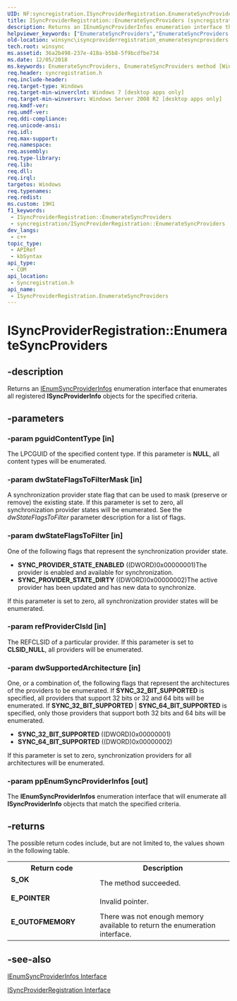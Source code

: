 ```yaml
---
UID: NF:syncregistration.ISyncProviderRegistration.EnumerateSyncProviders
title: ISyncProviderRegistration::EnumerateSyncProviders (syncregistration.h)
description: Returns an IEnumSyncProviderInfos enumeration interface that enumerates all registered ISyncProviderInfo objects for the specified criteria.
helpviewer_keywords: ["EnumerateSyncProviders","EnumerateSyncProviders method [Windows Sync]","EnumerateSyncProviders method [Windows Sync]","ISyncProviderRegistration interface","ISyncProviderRegistration interface [Windows Sync]","EnumerateSyncProviders method","ISyncProviderRegistration.EnumerateSyncProviders","ISyncProviderRegistration::EnumerateSyncProviders","syncregistration/ISyncProviderRegistration::EnumerateSyncProviders","winsync.isyncproviderregistration_enumeratesyncproviders"]
old-location: winsync\isyncproviderregistration_enumeratesyncproviders.htm
tech.root: winsync
ms.assetid: 36a2b498-237e-418a-b5b8-5f9bcdfbe734
ms.date: 12/05/2018
ms.keywords: EnumerateSyncProviders, EnumerateSyncProviders method [Windows Sync], EnumerateSyncProviders method [Windows Sync],ISyncProviderRegistration interface, ISyncProviderRegistration interface [Windows Sync],EnumerateSyncProviders method, ISyncProviderRegistration.EnumerateSyncProviders, ISyncProviderRegistration::EnumerateSyncProviders, syncregistration/ISyncProviderRegistration::EnumerateSyncProviders, winsync.isyncproviderregistration_enumeratesyncproviders
req.header: syncregistration.h
req.include-header: 
req.target-type: Windows
req.target-min-winverclnt: Windows 7 [desktop apps only]
req.target-min-winversvr: Windows Server 2008 R2 [desktop apps only]
req.kmdf-ver: 
req.umdf-ver: 
req.ddi-compliance: 
req.unicode-ansi: 
req.idl: 
req.max-support: 
req.namespace: 
req.assembly: 
req.type-library: 
req.lib: 
req.dll: 
req.irql: 
targetos: Windows
req.typenames: 
req.redist: 
ms.custom: 19H1
f1_keywords:
 - ISyncProviderRegistration::EnumerateSyncProviders
 - syncregistration/ISyncProviderRegistration::EnumerateSyncProviders
dev_langs:
 - c++
topic_type:
 - APIRef
 - kbSyntax
api_type:
 - COM
api_location:
 - Syncregistration.h
api_name:
 - ISyncProviderRegistration.EnumerateSyncProviders
---
```


# ISyncProviderRegistration::EnumerateSyncProviders


## -description

Returns an <a href="/previous-versions/windows/desktop/api/syncregistration/nn-syncregistration-ienumsyncproviderinfos">IEnumSyncProviderInfos</a> enumeration interface that enumerates all registered <b>ISyncProviderInfo</b> objects for the specified  criteria.

## -parameters

### -param pguidContentType [in]

The LPCGUID of the specified content type. If this parameter is <b>NULL</b>, all content types will be enumerated.

### -param dwStateFlagsToFilterMask [in]

A synchronization provider state flag that can be used to mask (preserve or remove) the existing state. If this parameter is set to zero, all synchronization provider states will be enumerated. See the <i>dwStateFlagsToFilter</i> parameter description for a list of flags.

### -param dwStateFlagsToFilter [in]

One of the following flags that represent the synchronization provider state.

<ul>
<li><b>SYNC_PROVIDER_STATE_ENABLED</b>  ((DWORD)0x00000001)The provider is enabled and available for synchronization.

</li>
<li><b>SYNC_PROVIDER_STATE_DIRTY</b>  ((DWORD)0x00000002)The active provider has been updated and has new data to synchronize.

</li>
</ul>
If this parameter is set to zero, all synchronization provider states will be enumerated.

### -param refProviderClsId [in]

The REFCLSID of a particular provider. If this parameter is set to <b>CLSID_NULL</b>, all providers will be enumerated.

### -param dwSupportedArchitecture [in]

One, or a combination  of, the following flags that represent the architectures of the providers to be enumerated. If <b>SYNC_32_BIT_SUPPORTED</b> is specified, all providers that support 32 bits or 32 and 64 bits will be enumerated.  If <b>SYNC_32_BIT_SUPPORTED</b> | <b>SYNC_64_BIT_SUPPORTED</b> is specified, only those providers that support both 32 bits and 64 bits will be enumerated.

<ul>
<li><b>SYNC_32_BIT_SUPPORTED</b> ((DWORD)0x00000001)</li>
<li><b>SYNC_64_BIT_SUPPORTED</b>  ((DWORD)0x00000002)</li>
</ul>
If this parameter is set to zero, synchronization providers for all architectures will be enumerated.

### -param ppEnumSyncProviderInfos [out]

The <b>IEnumSyncProviderInfos</b> enumeration interface that will enumerate all <b>ISyncProviderInfo</b> objects that match the specified criteria.

## -returns

The possible return codes include, but are not limited to, the values shown in the following table.

<table>
<tr>
<th>Return code</th>
<th>Description</th>
</tr>
<tr>
<td width="40%">
<dl>
<dt><b>S_OK</b></dt>
</dl>
</td>
<td width="60%">
The method succeeded.

</td>
</tr>
<tr>
<td width="40%">
<dl>
<dt><b>E_POINTER</b></dt>
</dl>
</td>
<td width="60%">
Invalid pointer.

</td>
</tr>
<tr>
<td width="40%">
<dl>
<dt><b>E_OUTOFMEMORY</b></dt>
</dl>
</td>
<td width="60%">
There was not enough memory available to return the enumeration interface.

</td>
</tr>
</table>

## -see-also

<a href="/previous-versions/windows/desktop/api/syncregistration/nn-syncregistration-ienumsyncproviderinfos">IEnumSyncProviderInfos Interface</a>



<a href="/previous-versions/windows/desktop/api/syncregistration/nn-syncregistration-isyncproviderregistration">ISyncProviderRegistration Interface</a>